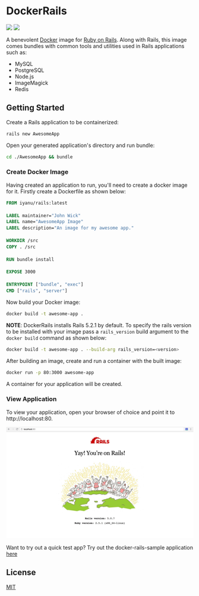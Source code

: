 # DockerRails
[![](https://images.microbadger.com/badges/version/iyanu/rails.svg)](https://microbadger.com/images/iyanu/rails "Get your own version badge on microbadger.com")
[![](https://images.microbadger.com/badges/license/iyanu/rails.svg)](https://microbadger.com/images/iyanu/rails "Get your own license badge on microbadger.com")

A benevolent [Docker](http://docker.com/) image for [Ruby on Rails](https://rubyonrails.org). Along with Rails, this image comes bundles with common tools and utilities used in Rails applications such as:
- MySQL
- PostgreSQL
- Node.js
- ImageMagick
- Redis

## Getting Started
Create a Rails application to be containerized:
```bash
rails new AwesomeApp 
```
Open your generated application's directory and run bundle:

```bash
cd ./AwesomeApp && bundle
```

### Create Docker Image
Having created an application to run, you'll need to create a docker image for it. Firstly create a Dockerfile as shown below:

```Dockerfile
FROM iyanu/rails:latest

LABEL maintainer="John Wick"
LABEL name="AwesomeApp Image"
LABEL description="An image for my awesome app."

WORKDIR /src
COPY . /src

RUN bundle install

EXPOSE 3000

ENTRYPOINT ["bundle", "exec"]
CMD ["rails", "server"]
```

Now build your Docker image:

```bash
docker build -t awesome-app .
```

**NOTE**: DockerRails installs Rails 5.2.1 by default. To specify the rails version to be installed with your image pass a `rails_version` build argument to the `docker build` command as shown below:

```bash
docker build -t awesome-app . --build-arg rails_version=<version>
```

After building an image, create and run a container with the built image:

```bash
docker run -p 80:3000 awesome-app
```

A container for your application will be created.

### View Application
To view your application, open your browser of choice and point it to
http://localhost:80.

![alt_text](images/AwesomeApp.jpg?raw=true "")

Want to try out a quick test app? Try out the docker-rails-sample application [here](https://github.com/SeunAdelekan/docker-rails-sample)

## License
[MIT](LICENSE)

